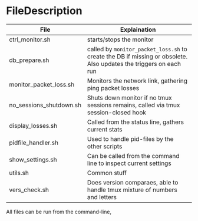 # FileDescription

| File | Explaination |
|-|-|
| ctrl_monitor.sh | starts/stops the monitor |
| db_prepare.sh | called by `monitor_packet_loss.sh` to create the DB if missing or obsolete. Also updates the triggers on each run |
| monitor_packet_loss.sh | Monitors the network link, gathering ping packet losses |
| no_sessions_shutdown.sh | Shuts down monitor if no tmux sessions remains, called via tmux session-closed hook |
| display_losses.sh | Called from the status line, gathers current stats |
| pidfile_handler.sh | Used to handle pid-files by the other scripts |
| show_settings.sh | Can be called from the command line to inspect current settings |
| utils.sh | Common stuff |
| vers_check.sh | Does version comparaes, able to handle tmux mixture of numbers and letters |

All files can be run from the command-line,
